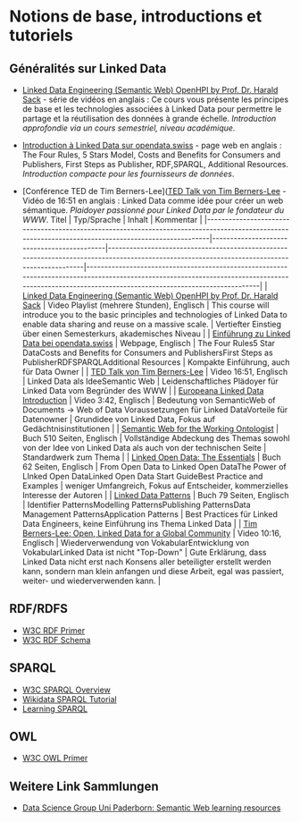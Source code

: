 # Notions de base, introductions et tutoriels

## Généralités sur Linked Data 

* [Linked Data Engineering (Semantic Web) OpenHPI by Prof. Dr. Harald Sack](https://www.youtube.com/playlist?list=PLoOmvuyo5UAfY6jb46jCpMoqb-dbVewxg) - série de vidéos en anglais : Ce cours vous présente les principes de base et les technologies associées à Linked Data pour permettre le partage et la réutilisation des données à grande échelle. _Introduction approfondie via un cours semestriel, niveau académique_.

* [Introduction à Linked Data sur opendata.swiss](https://handbook.opendata.swiss/de/content/glossar/bibliothek/linked-open-data.html) - page web en anglais : The Four Rules, 5 Stars Model, Costs and Benefits for Consumers and Publishers, First Steps as Publisher, RDF,SPARQL, Additional Resources. _Introduction compacte pour les fournisseurs de données_.

* [Conférence TED de Tim Berners-Lee]([TED Talk von Tim Berners-Lee](https://youtu.be/OM6XIICm_qo) - Vidéo de 16:51 en anglais : Linked Data comme idée pour créer un web sémantique. _Plaidoyer passionné pour Linked Data par le fondateur du WWW_.
 Titel                                                                                                                                               | Typ/Sprache                                | Inhalt                                                                                                                                      | Kommentar                                                                                                                                                                                          |
|-----------------------------------------------------------------------------------------------------------------------------------------------------|--------------------------------------------|---------------------------------------------------------------------------------------------------------------------------------------------|----------------------------------------------------------------------------------------------------------------------------------------------------------------------------------------------------|
| [Linked Data Engineering (Semantic Web) OpenHPI by Prof. Dr. Harald Sack](https://www.youtube.com/playlist?list=PLoOmvuyo5UAfY6jb46jCpMoqb-dbVewxg) | Video Playlist (mehrere Stunden), Englisch | This course will introduce you to the basic principles and technologies of Linked Data to enable data sharing and reuse on a massive scale. | Vertiefter Einstieg über einen Semesterkurs, akademisches Niveau                                                                                                                                   |
| [Einführung zu Linked Data bei opendata.swiss](https://handbook.opendata.swiss/de/content/glossar/bibliothek/linked-open-data.html)                 | Webpage, Englisch                          | The Four Rules5 Star DataCosts and Benefits for Consumers and PublishersFirst Steps as PublisherRDFSPARQLAdditional Resources               | Kompakte Einführung, auch für Data Owner                                                                                                                                                           |
| [TED Talk von Tim Berners-Lee](https://youtu.be/OM6XIICm_qo)                                                                                        | Video 16:51, Englisch                      | Linked Data als IdeeSemantic Web                                                                                                            | Leidenschaftliches Plädoyer für Linked Data vom Begründer des WWW                                                                                                                                  |
| [Europeana Linked Data Introduction](https://vimeo.com/36752317)                                                                                    | Video 3:42, Englisch                       | Bedeutung von SemanticWeb of Documents -> Web of Data Voraussetzungen für Linked DataVorteile für Datenowner                                | Grundidee von Linked Data, Fokus auf Gedächtnisinstitutionen                                                                                                                                       |
| [Semantic Web for the Working Ontologist](https://dl.acm.org/doi/book/10.1145/3382097)                                                              | Buch 510 Seiten, Englisch                  | Vollständige Abdeckung des Themas sowohl von der Idee von Linked Data als auch von der technischen Seite                                    | Standardwerk zum Thema                                                                                                                                                                             |
| [Linked Open Data: The Essentials](https://semantic-web.com/LOD-TheEssentials.pdf)                                                                  | Buch 62 Seiten, Englisch                   | From Open Data to Linked Open DataThe Power of LInked Open DataLinked Open Data Start GuideBest Practice and Examples                       | weniger Umfangreich, Fokus auf Entscheider, kommerzielles Interesse der Autoren                                                                                                                    |
| [Linked Data Patterns](https://patterns.dataincubator.org/book/index.html)                                                                          | Buch 79 Seiten, Englisch                   | Identifier PatternsModelling PatternsPublishing PatternsData Management PatternsApplication Patterns                                        | Best Practices für Linked Data Engineers, keine Einführung ins Thema Linked Data                                                                                                                   |
| [Tim Berners-Lee: Open, Linked Data for a Global Community](https://youtu.be/ga1aSJXCFe0)                                                           | Video 10:16, Englisch                      | Wiederverwendung von VokabularEntwicklung von VokabularLinked Data ist nicht "Top-Down"                                                     | Gute Erklärung, dass Linked Data nicht erst nach Konsens aller beteiligter erstellt werden kann, sondern man klein anfangen und diese Arbeit, egal was passiert, weiter- und wiederverwenden kann. |

## RDF/RDFS

* [W3C RDF Primer](https://www.w3.org/TR/rdf11-primer/)
* [W3C RDF Schema](https://www.w3.org/TR/rdf-schema/)

## SPARQL

* [W3C SPARQL Overview](https://www.w3.org/TR/sparql11-overview/)
* [Wikidata SPARQL Tutorial](https://www.wikidata.org/wiki/Wikidata:SPARQL_tutorial)
* [Learning SPARQL](http://www.learningsparql.com/)

## OWL

* [W3C OWL Primer](https://www.w3.org/TR/2012/REC-owl2-primer-20121211/)

## Weitere Link Sammlungen

* [Data Science Group Uni Paderborn: Semantic Web learning resources](https://dice-research.org/news/2022-07-26_Learn-RDF/)

